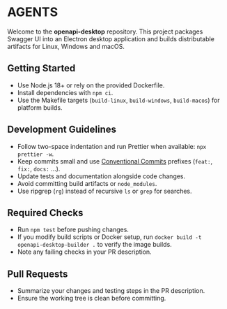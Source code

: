# AGENTS

Welcome to the **openapi-desktop** repository. This project packages Swagger UI into an Electron desktop application and builds distributable artifacts for Linux, Windows and macOS.

## Getting Started
- Use Node.js 18+ or rely on the provided Dockerfile.
- Install dependencies with `npm ci`.
- Use the Makefile targets (`build-linux`, `build-windows`, `build-macos`) for platform builds.

## Development Guidelines
- Follow two-space indentation and run Prettier when available: `npx prettier -w`.
- Keep commits small and use [Conventional Commits](https://www.conventionalcommits.org/) prefixes (`feat:`, `fix:`, `docs:` ...).
- Update tests and documentation alongside code changes.
- Avoid committing build artifacts or `node_modules`.
- Use ripgrep (`rg`) instead of recursive `ls` or `grep` for searches.

## Required Checks
- Run `npm test` before pushing changes.
- If you modify build scripts or Docker setup, run `docker build -t openapi-desktop-builder .` to verify the image builds.
- Note any failing checks in your PR description.

## Pull Requests
- Summarize your changes and testing steps in the PR description.
- Ensure the working tree is clean before committing.


